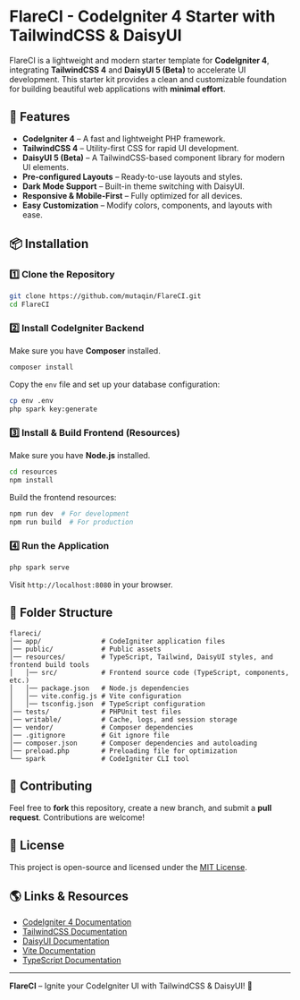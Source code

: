# FlareCI - CodeIgniter 4 Starter with TailwindCSS & DaisyUI

FlareCI is a lightweight and modern starter template for **CodeIgniter 4**, integrating **TailwindCSS 4** and **DaisyUI 5 (Beta)** to accelerate UI development. This starter kit provides a clean and customizable foundation for building beautiful web applications with **minimal effort**.

## 🚀 Features

- **CodeIgniter 4** – A fast and lightweight PHP framework.
- **TailwindCSS 4** – Utility-first CSS for rapid UI development.
- **DaisyUI 5 (Beta)** – A TailwindCSS-based component library for modern UI elements.
- **Pre-configured Layouts** – Ready-to-use layouts and styles.
- **Dark Mode Support** – Built-in theme switching with DaisyUI.
- **Responsive & Mobile-First** – Fully optimized for all devices.
- **Easy Customization** – Modify colors, components, and layouts with ease.

## 📦 Installation

### 1️⃣ Clone the Repository
```sh
git clone https://github.com/mutaqin/FlareCI.git
cd FlareCI
```

### 2️⃣ Install CodeIgniter Backend
Make sure you have **Composer** installed.

```sh
composer install
```

Copy the `env` file and set up your database configuration:

```sh
cp env .env
php spark key:generate
```

### 3️⃣ Install & Build Frontend (Resources)
Make sure you have **Node.js** installed.

```sh
cd resources
npm install
```

Build the frontend resources:

```sh
npm run dev  # For development
npm run build  # For production
```

### 4️⃣ Run the Application
```sh
php spark serve
```
Visit `http://localhost:8080` in your browser.


## 📜 Folder Structure
```
flareci/
│── app/               # CodeIgniter application files
│── public/            # Public assets
│── resources/         # TypeScript, Tailwind, DaisyUI styles, and frontend build tools
│   │── src/           # Frontend source code (TypeScript, components, etc.)
│   │── package.json   # Node.js dependencies
│   │── vite.config.js # Vite configuration
│   │── tsconfig.json  # TypeScript configuration
│── tests/             # PHPUnit test files
│── writable/          # Cache, logs, and session storage
│── vendor/            # Composer dependencies
│── .gitignore         # Git ignore file
│── composer.json      # Composer dependencies and autoloading
│── preload.php        # Preloading file for optimization
└── spark              # CodeIgniter CLI tool
```

## 🤝 Contributing
Feel free to **fork** this repository, create a new branch, and submit a **pull request**. Contributions are welcome!

## 📄 License
This project is open-source and licensed under the [MIT License](LICENSE).

## 🌎 Links & Resources
- [CodeIgniter 4 Documentation](https://codeigniter.com/user_guide/)
- [TailwindCSS Documentation](https://tailwindcss.com/docs)
- [DaisyUI Documentation](https://daisyui.com/)
- [Vite Documentation](https://vitejs.dev/)
- [TypeScript Documentation](https://www.typescriptlang.org/docs/)

---

**FlareCI** – Ignite your CodeIgniter UI with TailwindCSS & DaisyUI! 🚀

